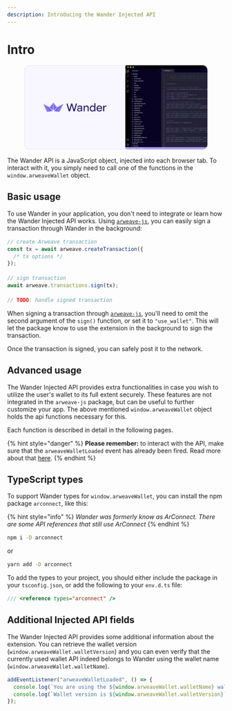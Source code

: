 ```yaml
---
description: Introducing the Wander Injected API
---
```


# Intro

<div data-full-width="false"><figure><img src="../.gitbook/assets/Wander Docs-API.png" alt=""><figcaption></figcaption></figure></div>

The Wander API is a JavaScript object, injected into each browser tab. To interact with it, you simply need to call one of the functions in the `window.arweaveWallet` object.

## Basic usage

To use Wander in your application, you don't need to integrate or learn how the Wander Injected API works. Using [`arweave-js`](https://npmjs.com/arweave), you can easily sign a transaction through Wander in the background:

```ts
// create Arweave transaction
const tx = await arweave.createTransaction({
  /* tx options */
});

// sign transaction
await arweave.transactions.sign(tx);

// TODO: handle signed transaction
```

When signing a transaction through [`arweave-js`](https://npmjs.com/arweave), you'll need to omit the second argument of the `sign()` function, or set it to `"use_wallet"`. This will let the package know to use the extension in the background to sign the transaction.

Once the transaction is signed, you can safely post it to the network.

## Advanced usage

The Wander Injected API provides extra functionalities in case you wish to utilize the user's wallet to its full extent securely. These features are not integrated in the `arweave-js` package, but can be useful to further customize your app. The above mentioned `window.arweaveWallet` object holds the api functions necessary for this.

Each function is described in detail in the following pages.

{% hint style="danger" %}
**Please remember:** to interact with the API, make sure that the `arweaveWalletLoaded` event has already been fired. Read more about that [here](events.md#arweavewalletloaded-event).
{% endhint %}

## TypeScript types

To support Wander types for `window.arweaveWallet`, you can install the npm package `arconnect`, like this:

{% hint style="info" %}
_Wander was formerly know as ArConnect.  There are some API references that still use ArConnect_
{% endhint %}

```sh
npm i -D arconnect
```

or

```sh
yarn add -D arconnect
```

To add the types to your project, you should either include the package in your `tsconfig.json`, or add the following to your `env.d.ts` file:

```ts
/// <reference types="arconnect" />
```

## Additional Injected API fields

The Wander Injected API provides some additional information about the extension. You can retrieve the wallet version (`window.arweaveWallet.walletVersion`) and you can even verify that the currently used wallet API indeed belongs to Wander using the wallet name (`window.arweaveWallet.walletName`).

```ts
addEventListener("arweaveWalletLoaded", () => {
  console.log(`You are using the ${window.arweaveWallet.walletName} wallet.`);
  console.log(`Wallet version is ${window.arweaveWallet.walletVersion}`);
});
```
